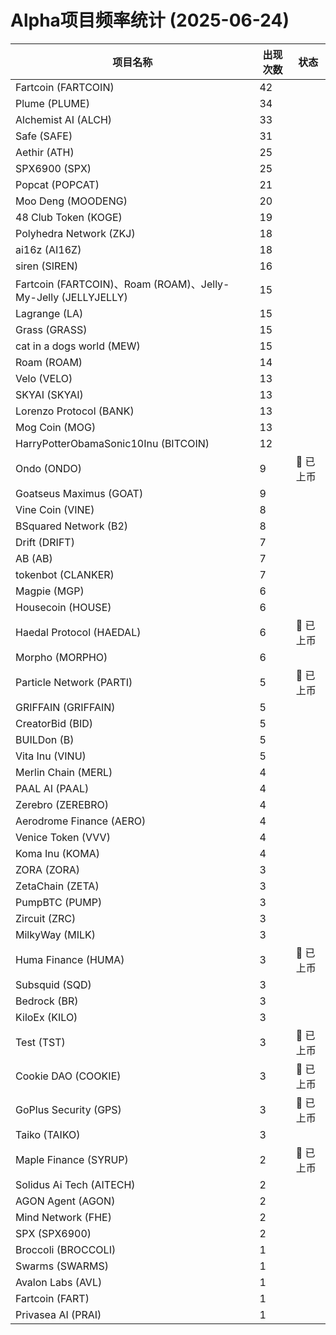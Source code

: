 # Alpha项目频率统计 (2025-06-24)

| 项目名称 | 出现次数 | 状态 |
| --- | --- | --- |
| Fartcoin (FARTCOIN) | 42 |  |
| Plume (PLUME) | 34 |  |
| Alchemist AI (ALCH) | 33 |  |
| Safe (SAFE) | 31 |  |
| Aethir (ATH) | 25 |  |
| SPX6900 (SPX) | 25 |  |
| Popcat (POPCAT) | 21 |  |
| Moo Deng (MOODENG) | 20 |  |
| 48 Club Token (KOGE) | 19 |  |
| Polyhedra Network (ZKJ) | 18 |  |
| ai16z (AI16Z) | 18 |  |
| siren (SIREN) | 16 |  |
| Fartcoin (FARTCOIN)、Roam (ROAM)、Jelly-My-Jelly (JELLYJELLY) | 15 |  |
| Lagrange (LA) | 15 |  |
| Grass (GRASS) | 15 |  |
| cat in a dogs world (MEW) | 15 |  |
| Roam (ROAM) | 14 |  |
| Velo (VELO) | 13 |  |
| SKYAI (SKYAI) | 13 |  |
| Lorenzo Protocol (BANK) | 13 |  |
| Mog Coin (MOG) | 13 |  |
| HarryPotterObamaSonic10Inu (BITCOIN) | 12 |  |
| Ondo (ONDO) | 9 | 🔔 已上币 |
| Goatseus Maximus (GOAT) | 9 |  |
| Vine Coin (VINE) | 8 |  |
| BSquared Network (B2) | 8 |  |
| Drift (DRIFT) | 7 |  |
| AB (AB) | 7 |  |
| tokenbot (CLANKER) | 7 |  |
| Magpie (MGP) | 6 |  |
| Housecoin (HOUSE) | 6 |  |
| Haedal Protocol (HAEDAL) | 6 | 🔔 已上币 |
| Morpho (MORPHO) | 6 |  |
| Particle Network (PARTI) | 5 | 🔔 已上币 |
| GRIFFAIN (GRIFFAIN) | 5 |  |
| CreatorBid (BID) | 5 |  |
| BUILDon (B) | 5 |  |
| Vita Inu (VINU) | 5 |  |
| Merlin Chain (MERL) | 4 |  |
| PAAL AI (PAAL) | 4 |  |
| Zerebro (ZEREBRO) | 4 |  |
| Aerodrome Finance (AERO) | 4 |  |
| Venice Token (VVV) | 4 |  |
| Koma Inu (KOMA) | 4 |  |
| ZORA (ZORA) | 3 |  |
| ZetaChain (ZETA) | 3 |  |
| PumpBTC (PUMP) | 3 |  |
| Zircuit (ZRC) | 3 |  |
| MilkyWay (MILK) | 3 |  |
| Huma Finance (HUMA) | 3 | 🔔 已上币 |
| Subsquid (SQD) | 3 |  |
| Bedrock (BR) | 3 |  |
| KiloEx (KILO) | 3 |  |
| Test (TST) | 3 | 🔔 已上币 |
| Cookie DAO (COOKIE) | 3 | 🔔 已上币 |
| GoPlus Security (GPS) | 3 | 🔔 已上币 |
| Taiko (TAIKO) | 3 |  |
| Maple Finance (SYRUP) | 2 | 🔔 已上币 |
| Solidus Ai Tech (AITECH) | 2 |  |
| AGON Agent (AGON) | 2 |  |
| Mind Network (FHE) | 2 |  |
| SPX (SPX6900) | 2 |  |
| Broccoli (BROCCOLI) | 1 |  |
| Swarms (SWARMS) | 1 |  |
| Avalon Labs (AVL) | 1 |  |
| Fartcoin (FART) | 1 |  |
| Privasea AI (PRAI) | 1 |  |
